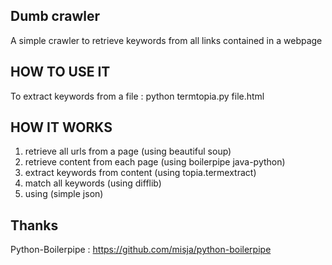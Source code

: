 Dumb crawler
----
A simple crawler to retrieve keywords from all links contained in a webpage

HOW TO USE IT
----
To extract keywords from a file : 
     python termtopia.py file.html
 

HOW IT WORKS
---
  1. retrieve all urls from a page (using beautiful soup)
  2. retrieve content from each page (using boilerpipe java-python)
  3. extract keywords from content (using topia.termextract)
  4. match all keywords (using difflib) 
  5. using (simple json)


Thanks
---
Python-Boilerpipe : https://github.com/misja/python-boilerpipe
